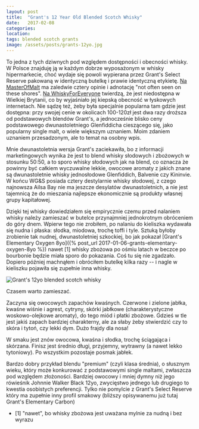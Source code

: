 ```yaml
---
layout: post
title:  "Grant's 12 Year Old Blended Scotch Whisky"
date:   2017-02-08
categories: 
location: 
tags: blended scotch grants
image: /assets/posts/grants-12yo.jpg
---
```


To jedna z tych dziwnych pod względem dostępności i obecności whisky. W Polsce znajduję ją w każdym dobrze wyposażonym w whisky hipermarkecie, choć wydaje się powoli wypierana przez Grant's Select Reserve pakowaną w identyczną butelkę i prawie identyczną etykietę. [Na MasterOfMalt](https://www.masterofmalt.com/whiskies/william-grant/grants-12-year-old-whisky/) ma zaledwie cztery opinie i adnotację "not often seen on these shores". [Na WhiskyForEveryone](http://whiskyforeveryone.blogspot.com/2010/06/have-just-tried-grants-blended-whisky.html) twierdzą, że jest niedostępna w Wielkiej Brytanii, co by wyjaśniało jej kiepską obecność w łyskowych internetach. Nie sądzę też, żeby była specjalnie popularna tam gdzie jest dostępna: przy swojej cenie w okolicach 100-120zł jest dwa razy droższa od podstawowych blendów Grant's, a jednocześnie blisko ceny podstawowego dwunastoletniego Glenfiddicha cieszącego się, jako popularny single malt, o wiele większym uznaniem. Moim zdaniem uznaniem przesadzonym, ale to temat na osobny wpis.

Mnie dwunastoletnia wersja Grant's zaciekawiła, bo z informacji marketingowych wynika że jest to blend whisky słodowych i zbożowych w stosunku 50:50, a to sporo whisky słodowych jak na blend, co oznacza że powinny być całkiem wyczuwalne lekkie, owocowe aromaty z jakich znane są dwunastoletnie whisky jednosłodowe Glenfiddich, Balvenie czy Kininvie. W końcu WG&S posiada cztery destylarnie whisky słodowej, z czego najnowsza Ailsa Bay nie ma jeszcze desylatów dwunastoletnich, a nie jest tajemnicą że do mieszania najlepsze ekonomicznie są produkty własnej grupy kapitałowej.

Dzięki tej whisky dowiedziałem się empirycznie czemu przed nalaniem whisky należy zamieszać w butelce przynajmniej jednokrotnym obróceniem do góry dnem. Wpierw tego nie zrobiłem, po nalaniu do kieliszka wydawała się nudna i płaska: słodka, miodowa, trochę toffi i tyle. Sztuką byłoby zrobienie tak nudnej, dwunastoletniej szkockiej, bo jak pokazał [Grant's Elementary Oxygen 8yo]({% post_url 2017-01-06-grants-elementary-oxygen-8yo %}) nawet [1] whisky zbożowa po ośmiu latach w beczce po bourbonie będzie miała sporo do pokazania. Coś tu się nie zgadzało. Dopiero później machnąłem i obróciłem butelkę kilka razy -- i nagle w kieliszku pojawiła się zupełnie inna whisky.

<div class="post-image">
    <img src="{{ page.image }}" alt="Grant's 12yo blended scotch whisky" />
    <p class="post-image-caption">Czasem warto zamieszać.</p>
</div>

Zaczyna się owocowych zapachów kwaśnych. Czerwone i zielone jabłka, kwaśne wiśnie i agrest, cytryny, skórki jabłkowe (charakterystyczne woskowo-olejkowe aromaty), do tego miód i płatki zbożowe. Gdzieś w tle jest jakiś zapach bardziej charakterny, ale za słaby żeby stwierdzić czy to skóra i tytoń, czy lekki dym. Dużo frajdy dla nosa!

W smaku jest znów owocowa, kwaśna i słodka, trochę ściągająca i skórzana. Finisz jest średnio długi, przyjemny, wytrawny (a nawet lekko tytoniowy). Po wszystkim pozostaje posmak jabłek.

Bardzo dobry przykład blendu "premium" (czyli klasa średnia), o słusznym wieku, który może konkurować z podstawowymi single maltami, zwłaszcza pod względem złożoności. Bardziej owocowy i mniej dymny niż jego rówieśnik Johnnie Walker Black 12yo, zwycięstwo jednego lub drugiego to kwestia osobistych preferencji. Tylko nie pomylcie z Grant's Select Reserve który ma zupełnie inny profil smakowy (bliższy opisywanemu już tutaj Grant's Elementary Carbon)



* [1] "nawet", bo whisky zbożowa jest uważana mylnie za nudną i bez wyrazu
